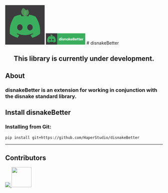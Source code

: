 <img src="https://github.com/HaperStudio/disnakeBetter/blob/main/img/disnakeBetterLogo.png" width="25%" height="auto">
<img src="https://github.com/HaperStudio/disnakeBetter/blob/main/img/disnakeBetter.png" width="25%" height="auto">
# disnakeBetter

<h2 align="center">This library is currently under development.</h2>


## About
### <strong>disnakeBetter</strong> is an extension for working in conjunction with the disnake standard library.

## Install disnakeBetter

### Installing from Git:
```commandline
pip install git+https://github.com/HaperStudio/disnakeBetter
```

---
## Contributors
<a href="https://github.com/HaperStudio/disnakeBetter/graphs/contributors">
  <img src="https://contrib.rocks/image?repo=HaperStudio/disnakeBetter"/>
  <img src="https://avatars.githubusercontent.com/u/96446770?s=400&u=3cd2e5b844fa8a558da3ebecf738149ac7e43f05&v=4"  width="64" height="64" />
</a>
